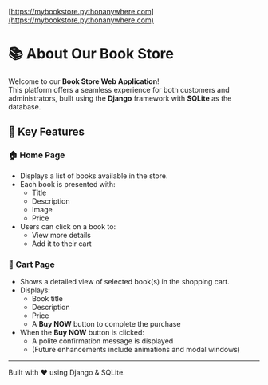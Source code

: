 [https://mybookstore.pythonanywhere.com](https://mybookstore.pythonanywhere.com)
# 📚 About Our Book Store

Welcome to our **Book Store Web Application**!  
This platform offers a seamless experience for both customers and administrators, built using the **Django** framework with **SQLite** as the database.

## 🔑 Key Features

### 🏠 Home Page

- Displays a list of books available in the store.
- Each book is presented with:
  - Title  
  - Description  
  - Image  
  - Price
- Users can click on a book to:
  - View more details  
  - Add it to their cart

### 🛒 Cart Page

- Shows a detailed view of selected book(s) in the shopping cart.
- Displays:
  - Book title  
  - Description  
  - Price  
  - A **Buy NOW** button to complete the purchase
- When the **Buy NOW** button is clicked:
  - A polite confirmation message is displayed
  - (Future enhancements include animations and modal windows)

---

Built with ❤️ using Django & SQLite.

